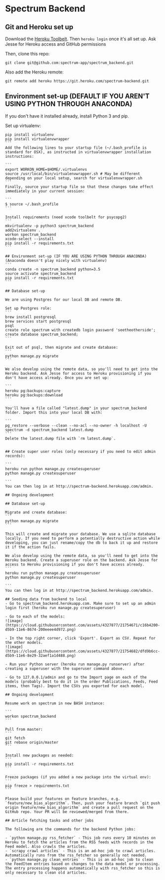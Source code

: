 # Spectrum Backend

## Git and Heroku set up

Download the [Heroku Toolbelt](https://devcenter.heroku.com/articles/heroku-cli#download-and-install). Then `heroku login` once it's all set up. Ask Jesse for Heroku access and GitHub permissions

Then, clone this repo:
```
git clone git@github.com:spectrum-app/spectrum_backend.git
```

Also add the Heroku remote:
```
git remote add heroku https://git.heroku.com/spectrum-backend.git
```

## Environment set-up (DEFAULT IF YOU AREN'T USING PYTHON THROUGH ANACONDA)
If you don't have it installed already, install Python 3 and pip.

Set up virtualenv:
````
pip install virtualenv
pip install virtualenvwrapper
```
Add the following lines to your startup file (~/.bash_profile is standard for OSX), as instructed in virtualenvwrapper installation instructions:

```
export WORKON_HOME=$HOME/.virtualenvs
source /usr/local/bin/virtualenvwrapper.sh # May be different depending on your local setup, search for virtualenvwrapper.sh
```
Finally, source your startup file so that these changes take effect immediately in your current session:

```
$ source ~/.bash_profile
```

Install requirements (need xcode toolbelt for psycopg2)
```
mkvirtualenv -p python3 spectrum_backend
add2virtualenv .
workon spectrum_backend
xcode-select --install
pip install -r requirements.txt
```

## Environment set-up (IF YOU ARE USING PYTHON THROUGH ANACONDA)
(Anaconda doesn't play nicely with virtualenv)
```
conda create -n spectrum_backend python=3.5
source activate spectrum_backend
pip install -r requirements.txt
```

## Database set-up

We are using Postgres for our local DB and remote DB.

Set up Postgres role:
```
brew install postgresql
brew services start postgresql
psql
create role spectrum with createdb login password 'seetheotherside';
create database spectrum_backend;
```

Exit out of psql, then migrate and create database:
```
python manage.py migrate
```

We also develop using the remote data, so you'll need to get into the Heroku backend. Ask Jesse for access to Heroku provisioning if you don't have access already. Once you are set up:

```
heroku pg:backups:capture
heroku pg:backups:download
```

You'll have a file called "latest.dump" in your spectrum_backend folder. Import this into your local DB with:

```
pg_restore --verbose --clean --no-acl --no-owner -h localhost -U spectrum -d spectrum_backend latest.dump
```
Delete the latest.dump file with `rm latest.dump`.


## Create super user roles (only necessary if you need to edit admin records):

```
heroku run python manage.py createsuperuser
python manage.py createsuperuser

```
You can then log in at http://spectrum-backend.herokuapp.com/admin.

## Ongoing development

## Database set-up

Migrate and create database:
```
python manage.py migrate
```

This will create and migrate your database. We use a sqlite database locally. If you need to perform a potentially destructive action while developing, you can just rename/copy the db to back it up and restore it if the action fails.

We also develop using the remote data, so you'll need to get into the Heroku backend. Create a superuser role on the backend. Ask Jesse for access to Heroku provisioning if you don't have access already.
```
heroku run python manage.py createsuperuser
python manage.py createsuperuser

```
You can then log in at http://spectrum_backend.herokuapp.com/admin.

## Seeding data from backend to local
- Go to spectrum_backend.herokuapp.com. Make sure to set up an admin login first (heroku run manage.py createsuperuser)

- Go to each of the models:
![image](https://cloud.githubusercontent.com/assets/4327877/21754671/c16b4200-d5b9-11e6-8674-200eeee4d972.png)

- In the top right corner, click 'Export'. Export as CSV. Repeat for the other models.
![image](https://cloud.githubusercontent.com/assets/4327877/21754682/dfd9b6cc-d5b9-11e6-8e29-32aef1a1d488.png)

- Run your Python server (heroku run manage.py runserver) after creating a superuser with the superuser command above.

- Go to 127.0.0.1/admin and go to the Import page on each of the models (probably best to do it in the order Publications, Feeds, Feed items, then Tags). Import the CSVs you exported for each model.

## Ongoing development

Resume work on spectrum in new BASH instance:

```
workon spectrum_backend
```

Pull from master:
```
git fetch
git rebase origin/master
```

Install new packages as needed:
```
pip install -r requirements.txt
```

Freeze packages (if you added a new package into the virtual env):
```
pip freeze > requirements.txt
```

Please build your features on feature branches, e.g. `feature/new_bias_algorithm`. Then, push your feature branch `git push origin feature/new_bias_algorithm` and create a pull request on the GitHub repo. Your PR will be reviewed/merged from there.

## Article fetching tasks and other jobs

The following are the commands for the backend Python jobs:

- `python manage.py rss_fetcher` - This job runs every 10 minutes on Heroku to fetch the articles from the RSS feeds with records in the Feed model. Also crawls the articles.
- `scrapy crawl articles` - This is an ad-hoc job to crawl articles. Automatically runs from the rss_fetcher so generally not needed.
- `python manage.py clean_entries` - This is an ad-hoc job to clean the FeedItem entries based on changes to the data model or processing. The entry processing happens automatically with rss_fetcher so this is only necessary to clean old articles.
